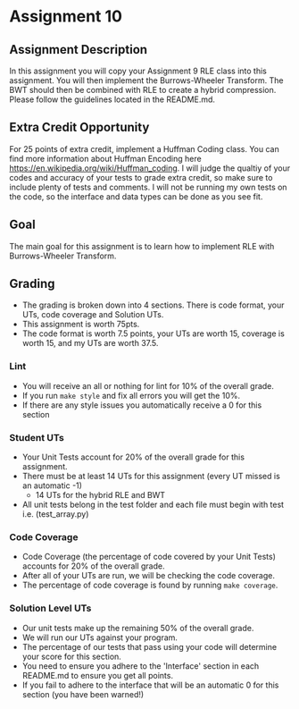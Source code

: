# Assignment 10

## Assignment Description

In this assignment you will copy your Assignment 9 RLE class into this assignment. You will then implement the Burrows-Wheeler Transform. The BWT should then be combined with RLE to create a hybrid compression. Please follow the guidelines located in the README.md. 

## Extra Credit Opportunity

For 25 points of extra credit, implement a Huffman Coding class. You can find more information about Huffman Encoding here https://en.wikipedia.org/wiki/Huffman_coding. I will judge the qualtiy of your codes and accuracy of your tests to grade extra credit, so make sure to include plenty of tests and comments. I will not be running my own tests on the code, so the interface and data types can be done as you see fit.

## Goal

The main goal for this assignment is to learn how to implement RLE with Burrows-Wheeler Transform.

## Grading

- The grading is broken down into 4 sections. There is code format, your UTs, code coverage and Solution UTs.
- This assignment is worth 75pts.
- The code format is worth 7.5 points, your UTs are worth 15, coverage is worth 15, and my UTs are worth 37.5.

### Lint

- You will receive an all or nothing for lint for 10% of the overall grade.
- If you run `make style` and fix all errors you will get the 10%.
- If there are any style issues you automatically receive a 0 for this section

### Student UTs

- Your Unit Tests account for 20% of the overall grade for this assignment.
- There must be at least 14 UTs for this assignment (every UT missed is an automatic -1)
    - 14 UTs for the hybrid RLE and BWT
- All unit tests belong in the test folder and each file must begin with test i.e. (test_array.py)

### Code Coverage

- Code Coverage (the percentage of code covered by your Unit Tests) accounts for 20% of the overall grade.
- After all of your UTs are run, we will be checking the code coverage.
- The percentage of code coverage is found by running `make coverage`.

### Solution Level UTs

- Our unit tests make up the remaining 50% of the overall grade.
- We will run our UTs against your program.
- The percentage of our tests that pass using your code will determine your score for this section.
- You need to ensure you adhere to the 'Interface' section in each README.md to ensure you get all points.
- If you fail to adhere to the interface that will be an automatic 0 for this section (you have been warned!)